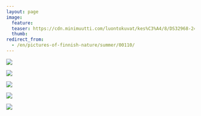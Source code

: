 ```yaml
---
layout: page
image:
  feature:
  teaser: https://cdn.minimuutti.com/luontokuvat/kes%C3%A4/8/DS32968-245px.jpg
  thumb:
redirect_from:
  - /en/pictures-of-finnish-nature/summer/00110/
---
```


![](https://cdn.minimuutti.com/luontokuvat/kes%C3%A4/8/DS33066-800px.jpg)

![](https://cdn.minimuutti.com/luontokuvat/kes%C3%A4/9/DS35523-800px.jpg)

![](https://cdn.minimuutti.com/luontokuvat/kes%C3%A4/8/DS32944-800px.jpg)

![](https://cdn.minimuutti.com/luontokuvat/kes%C3%A4/8/DS32957-800px.jpg)

![](https://cdn.minimuutti.com/luontokuvat/kes%C3%A4/8/DS32963-800px.jpg)
